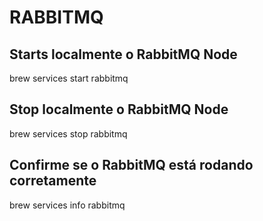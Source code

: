 # RABBITMQ

## Starts localmente o RabbitMQ Node

brew services start rabbitmq

## Stop localmente o RabbitMQ Node

brew services stop rabbitmq

## Confirme se o RabbitMQ está rodando corretamente

brew services info rabbitmq
